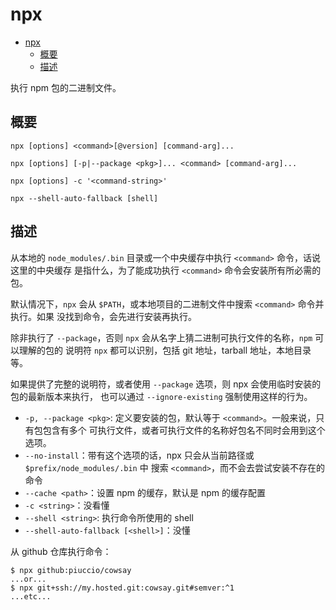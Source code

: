 # npx

<!-- TOC -->

- [npx](#npx)
  - [概要](#概要)
  - [描述](#描述)

<!-- /TOC -->

执行 npm 包的二进制文件。   

## 概要

```shell
npx [options] <command>[@version] [command-arg]...

npx [options] [-p|--package <pkg>]... <command> [command-arg]...

npx [options] -c '<command-string>'

npx --shell-auto-fallback [shell]
```     

## 描述

从本地的 `node_modules/.bin` 目录或一个中央缓存中执行 `<command>` 命令，话说这里的中央缓存
是指什么，为了能成功执行 `<command>` 命令会安装所有所必需的包。    

默认情况下，`npx` 会从 `$PATH`，或本地项目的二进制文件中搜索 `<command>` 命令并执行。如果
没找到命令，会先进行安装再执行。    

除非执行了 `--package`，否则 `npx` 会从名字上猜二进制可执行文件的名称，`npm` 可以理解的包的
说明符 `npx` 都可以识别，包括  git 地址，tarball 地址，本地目录等。    

如果提供了完整的说明符，或者使用 `--package` 选项，则 npx 会使用临时安装的包的最新版本来执行，
也可以通过 `--ignore-existing` 强制使用这样的行为。   

- `-p, --package <pkg>`: 定义要安装的包，默认等于 `<command>`。一般来说，只有包包含有多个
可执行文件，或者可执行文件的名称好包名不同时会用到这个选项。
- `--no-install`：带有这个选项的话，npx 只会从当前路径或 `$prefix/node_modules/.bin` 中
搜索 `<command>`，而不会去尝试安装不存在的命令
- `--cache <path>`：设置 npm 的缓存，默认是 npm 的缓存配置
- `-c <string>`：没看懂
- `--shell <string>`: 执行命令所使用的 shell
- `--shell-auto-fallback [<shell>]`：没懂


从 github 仓库执行命令：   

```
$ npx github:piuccio/cowsay
...or...
$ npx git+ssh://my.hosted.git:cowsay.git#semver:^1
...etc...
```    